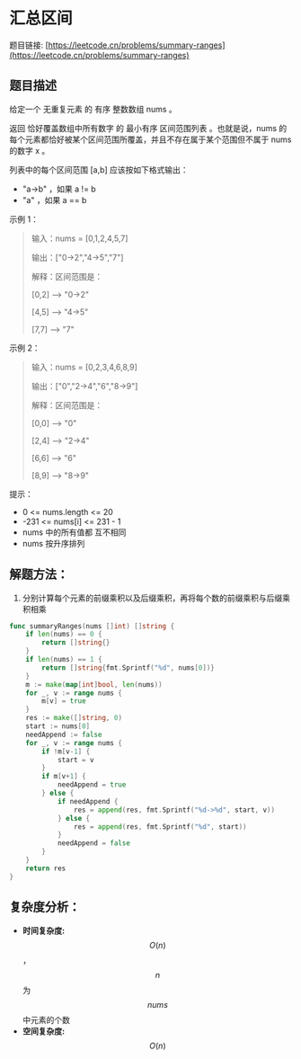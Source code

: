 # 汇总区间

题目链接: [https://leetcode.cn/problems/summary-ranges](https://leetcode.cn/problems/summary-ranges)

## 题目描述

给定一个 无重复元素 的 有序 整数数组 nums 。

返回 恰好覆盖数组中所有数字 的 最小有序 区间范围列表 。也就是说，nums 的每个元素都恰好被某个区间范围所覆盖，并且不存在属于某个范围但不属于 nums 的数字 x 。

列表中的每个区间范围 \[a,b] 应该按如下格式输出：

* "a->b" ，如果 a != b
* "a" ，如果 a == b

示例 1：

> 输入：nums = \[0,1,2,4,5,7]
>
> 输出：\["0->2","4->5","7"]
>
> 解释：区间范围是：
>
> \[0,2] --> "0->2"
>
> \[4,5] --> "4->5"
>
> \[7,7] --> "7"&#x20;

示例 2：&#x20;

> 输入：nums = \[0,2,3,4,6,8,9]
>
> 输出：\["0","2->4","6","8->9"]
>
> 解释：区间范围是：
>
> \[0,0] --> "0"
>
> \[2,4] --> "2->4"
>
> \[6,6] --> "6"
>
> \[8,9] --> "8->9"

提示：

* 0 <= nums.length <= 20
* \-231 <= nums\[i] <= 231 - 1
* nums 中的所有值都 互不相同
* nums 按升序排列

## 解题方法：

1. 分别计算每个元素的前缀乘积以及后缀乘积，再将每个数的前缀乘积与后缀乘积相乘

```go
func summaryRanges(nums []int) []string {
	if len(nums) == 0 {
		return []string{}
	}
	if len(nums) == 1 {
		return []string{fmt.Sprintf("%d", nums[0])}
	}
	m := make(map[int]bool, len(nums))
	for _, v := range nums {
		m[v] = true
	}
	res := make([]string, 0)
	start := nums[0]
	needAppend := false
	for _, v := range nums {
		if !m[v-1] {
			start = v
		}
		if m[v+1] {
			needAppend = true
		} else {
			if needAppend {
				res = append(res, fmt.Sprintf("%d->%d", start, v))
			} else {
				res = append(res, fmt.Sprintf("%d", start))
			}
			needAppend = false
		}
	}
	return res
}
```

## 复杂度分析：

* **时间复杂度:** $$O(n)$$，$$n$$为$$nums$$中元素的个数
* **空间复杂度:** $$O(n)$$
